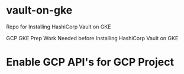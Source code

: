 # vault-on-gke
Repo for Installing HashiCorp Vault on GKE

GCP GKE Prep Work Needed before Installing HashiCorp Vault on GKE

# Enable GCP API's for GCP Project

